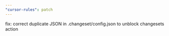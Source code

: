 ```yaml
---
"cursor-rules": patch
---
```


fix: correct duplicate JSON in .changeset/config.json to unblock changesets action
